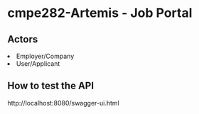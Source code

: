 # cmpe282-Artemis - Job Portal

## Actors
<li>Employer/Company</li>
<li>User/Applicant</li>

## How to test the API

http://localhost:8080/swagger-ui.html
